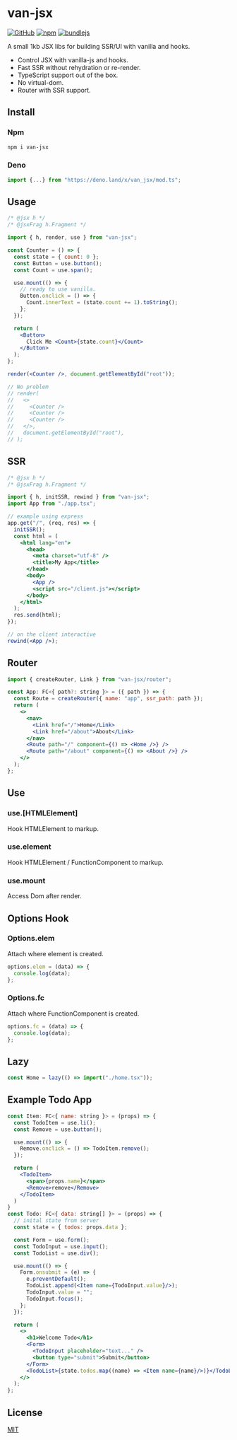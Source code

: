 # van-jsx

[![GitHub](https://img.shields.io/github/license/herudi/van-jsx)](https://github.com/herudi/van-jsx/blob/master/LICENSE)
[![npm](https://img.shields.io/npm/v/van-jsx)](https://www.npmjs.com/package/van-jsx)
[![bundlejs](https://deno.bundlejs.com/?q=esm:van-jsx@0.0.8&badge=)](https://www.npmjs.com/package/van-jsx)

A small 1kb JSX libs for building SSR/UI with vanilla and hooks.

- Control JSX with vanilla-js and hooks.
- Fast SSR without rehydration or re-render.
- TypeScript support out of the box.
- No virtual-dom.
- Router with SSR support.

## Install

### Npm

```bash
npm i van-jsx
```

### Deno

```ts
import {...} from "https://deno.land/x/van_jsx/mod.ts";
```

## Usage

```jsx
/* @jsx h */
/* @jsxFrag h.Fragment */

import { h, render, use } from "van-jsx";

const Counter = () => {
  const state = { count: 0 };
  const Button = use.button();
  const Count = use.span();

  use.mount(() => {
    // ready to use vanilla.
    Button.onclick = () => {
      Count.innerText = (state.count += 1).toString();
    };
  });

  return (
    <Button>
      Click Me <Count>{state.count}</Count>
    </Button>
  );
};

render(<Counter />, document.getElementById("root"));

// No problem
// render(
//   <>
//     <Counter />
//     <Counter />
//     <Counter />
//   </>,
//   document.getElementById("root"),
// );
```

## SSR

```jsx
/* @jsx h */
/* @jsxFrag h.Fragment */

import { h, initSSR, rewind } from "van-jsx";
import App from "./app.tsx";

// example using express
app.get("/", (req, res) => {
  initSSR();
  const html = (
    <html lang="en">
      <head>
        <meta charset="utf-8" />
        <title>My App</title>
      </head>
      <body>
        <App />
        <script src="/client.js"></script>
      </body>
    </html>
  );
  res.send(html);
});

// on the client interactive
rewind(<App />);
```

## Router

```jsx
import { createRouter, Link } from "van-jsx/router";

const App: FC<{ path?: string }> = ({ path }) => {
  const Route = createRouter({ name: "app", ssr_path: path });
  return (
    <>
      <nav>
        <Link href="/">Home</Link>
        <Link href="/about">About</Link>
      </nav>
      <Route path="/" component={() => <Home />} />
      <Route path="/about" component={() => <About />} />
    </>
  );
};
```

## Use

### use.[HTMLElement]

Hook HTMLElement to markup.

### use.element

Hook HTMLElement / FunctionComponent to markup.

### use.mount

Access Dom after render.

## Options Hook

### Options.elem

Attach where element is created.

```jsx
options.elem = (data) => {
  console.log(data);
};
```

### Options.fc

Attach where FunctionComponent is created.

```jsx
options.fc = (data) => {
  console.log(data);
};
```

## Lazy

```jsx
const Home = lazy(() => import("./home.tsx"));
```

## Example Todo App

```jsx
const Item: FC<{ name: string }> = (props) => {
  const TodoItem = use.li();
  const Remove = use.button();

  use.mount(() => {
    Remove.onclick = () => TodoItem.remove();
  });

  return (
    <TodoItem>
      <span>{props.name}</span>
      <Remove>remove</Remove>
    </TodoItem>
  )
}
const Todo: FC<{ data: string[] }> = (props) => {
  // inital state from server
  const state = { todos: props.data };

  const Form = use.form();
  const TodoInput = use.input();
  const TodoList = use.div();

  use.mount(() => {
    Form.onsubmit = (e) => {
      e.preventDefault();
      TodoList.append(<Item name={TodoInput.value}/>);
      TodoInput.value = "";
      TodoInput.focus();
    };
  });

  return (
    <>
      <h1>Welcome Todo</h1>
      <Form>
        <TodoInput placeholder="text..." />
        <button type="submit">Submit</button>
      </Form>
      <TodoList>{state.todos.map((name) => <Item name={name}/>)}</TodoList>
    </>
  );
};
```

## License

[MIT](LICENSE)
